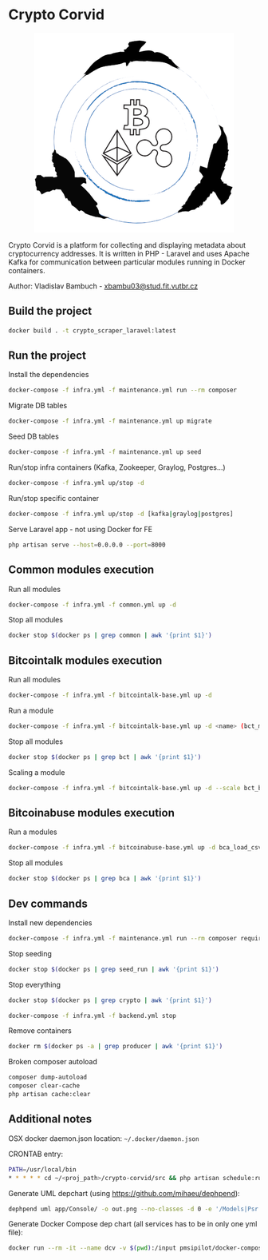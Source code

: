 # Crypto Corvid

<p align="center">
  <img src="assets/logo.png">
</p>

Crypto Corvid is a platform for collecting and displaying metadata about cryptocurrency addresses. It is written in PHP - Laravel and uses Apache Kafka for communication between particular modules running in Docker containers.

Author: Vladislav Bambuch - xbambu03@stud.fit.vutbr.cz


## Build the project
```bash
docker build . -t crypto_scraper_laravel:latest
```

## Run the project
Install the dependencies
```bash
docker-compose -f infra.yml -f maintenance.yml run --rm composer
```

Migrate DB tables
```bash
docker-compose -f infra.yml -f maintenance.yml up migrate
```

Seed DB tables
```bash
docker-compose -f infra.yml -f maintenance.yml up seed
```

Run/stop infra containers (Kafka, Zookeeper, Graylog, Postgres...)
```bash
docker-compose -f infra.yml up/stop -d
```

Run/stop specific container
```bash
docker-compose -f infra.yml up/stop -d [kafka|graylog|postgres]
```

Serve Laravel app - not using Docker for FE
```bash
php artisan serve --host=0.0.0.0 --port=8000
```

## Common modules execution
Run all modules
```bash
docker-compose -f infra.yml -f common.yml up -d
```

Stop all modules
```bash
docker stop $(docker ps | grep common | awk '{print $1}')
```

## Bitcointalk modules execution
Run all modules
```bash
docker-compose -f infra.yml -f bitcointalk-base.yml up -d
```

Run a module  
```bash
docker-compose -f infra.yml -f bitcointalk-base.yml up -d <name> (bct_main_boards_producer)
```

Stop all modules
```bash
docker stop $(docker ps | grep bct | awk '{print $1}')
```

Scaling a module
```bash
docker-compose -f infra.yml -f bitcointalk-base.yml up -d --scale bct_board_pages_producer=5 bct_board_pages_producer
```

## Bitcoinabuse modules execution
Run a modules
```bash
docker-compose -f infra.yml -f bitcoinabuse-base.yml up -d bca_load_csv_data [_30d, _forever]
```

Stop all modules
```bash
docker stop $(docker ps | grep bca | awk '{print $1}')
```

## Dev commands
Install new dependencies
```bash
docker-compose -f infra.yml -f maintenance.yml run --rm composer require <package>
```

Stop seeding
```bash
docker stop $(docker ps | grep seed_run | awk '{print $1}')
```

Stop everything
```bash
docker stop $(docker ps | grep crypto | awk '{print $1}')
```
```bash
docker-compose -f infra.yml -f backend.yml stop
```

Remove containers
```bash
docker rm $(docker ps -a | grep producer | awk '{print $1}')
```

Broken composer autoload
```bash
composer dump-autoload
composer clear-cache
php artisan cache:clear
```

## Additional notes
OSX docker daemon.json location: `~/.docker/daemon.json`

CRONTAB entry:
```bash
PATH=/usr/local/bin
* * * * * cd ~/<proj_path>/crypto-corvid/src && php artisan schedule:run >/tmp/cron.stdout.log 2>/tmp/cron.stderr.log
```

Generate UML depchart (using https://github.com/mihaeu/dephpend):
```bash
dephpend uml app/Console/ -o out.png --no-classes -d 0 -e '/Models|Psr|Symfony|GuzzleHttp|RdKafka|Illuminate|Tests|Bitcoinabuse|Bitinfocharts|Docker|Constants/' 
```

Generate Docker Compose dep chart (all services has to be in only one yml file):
```bash
docker run --rm -it --name dcv -v $(pwd):/input pmsipilot/docker-compose-viz render -o ./all.png -m image all.yml --no-volumes -f
```